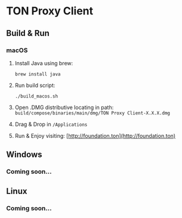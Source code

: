# TON Proxy Client

## Build & Run

### macOS

1. Install Java using brew:
    ```shell
    brew install java
    ```

2. Run build script:

    ```shell
    ./build_macos.sh
    ```

3. Open .DMG distributive locating in path:
   `build/compose/binaries/main/dmg/TON Proxy Client-X.X.X.dmg`

4. Drag & Drop in `/Applications`

5. Run & Enjoy visiting: [http://foundation.ton](http://foundation.ton)

## Windows

### Coming soon...

## Linux

### Coming soon...
